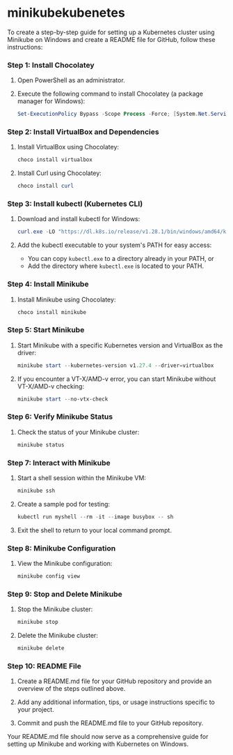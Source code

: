 # minikubekubenetes
To create a step-by-step guide for setting up a Kubernetes cluster using Minikube on Windows and create a README file for GitHub, follow these instructions:

### Step 1: Install Chocolatey
1. Open PowerShell as an administrator.

2. Execute the following command to install Chocolatey (a package manager for Windows):
   ```powershell
   Set-ExecutionPolicy Bypass -Scope Process -Force; [System.Net.ServicePointManager]::SecurityProtocol = [System.Net.ServicePointManager]::SecurityProtocol -bor 3072; iex ((New-Object System.Net.WebClient).DownloadString('https://community.chocolatey.org/install.ps1'))
   ```

### Step 2: Install VirtualBox and Dependencies
1. Install VirtualBox using Chocolatey:
   ```powershell
   choco install virtualbox
   ```

2. Install Curl using Chocolatey:
   ```powershell
   choco install curl
   ```

### Step 3: Install kubectl (Kubernetes CLI)
1. Download and install kubectl for Windows:
   ```powershell
   curl.exe -LO "https://dl.k8s.io/release/v1.28.1/bin/windows/amd64/kubectl.exe"
   ```

2. Add the kubectl executable to your system's PATH for easy access:
   - You can copy `kubectl.exe` to a directory already in your PATH, or
   - Add the directory where `kubectl.exe` is located to your PATH.

### Step 4: Install Minikube
1. Install Minikube using Chocolatey:
   ```powershell
   choco install minikube
   ```

### Step 5: Start Minikube
1. Start Minikube with a specific Kubernetes version and VirtualBox as the driver:
   ```powershell
   minikube start --kubernetes-version v1.27.4 --driver=virtualbox
   ```

2. If you encounter a VT-X/AMD-v error, you can start Minikube without VT-X/AMD-v checking:
   ```powershell
   minikube start --no-vtx-check
   ```

### Step 6: Verify Minikube Status
1. Check the status of your Minikube cluster:
   ```powershell
   minikube status
   ```

### Step 7: Interact with Minikube
1. Start a shell session within the Minikube VM:
   ```powershell
   minikube ssh
   ```

2. Create a sample pod for testing:
   ```powershell
   kubectl run myshell --rm -it --image busybox -- sh
   ```

3. Exit the shell to return to your local command prompt.

### Step 8: Minikube Configuration
1. View the Minikube configuration:
   ```powershell
   minikube config view
   ```

### Step 9: Stop and Delete Minikube
1. Stop the Minikube cluster:
   ```powershell
   minikube stop
   ```

2. Delete the Minikube cluster:
   ```powershell
   minikube delete
   ```

### Step 10: README File
1. Create a README.md file for your GitHub repository and provide an overview of the steps outlined above.

2. Add any additional information, tips, or usage instructions specific to your project.

3. Commit and push the README.md file to your GitHub repository.

Your README.md file should now serve as a comprehensive guide for setting up Minikube and working with Kubernetes on Windows.
